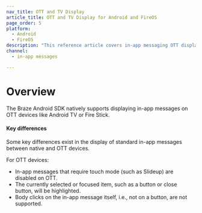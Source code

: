```yaml
---
nav_title: OTT and TV Display
article_title: OTT and TV Display for Android and FireOS
page_order: 5
platform: 
  - Android
  - FireOS
description: "This reference article covers in-app messaging OTT display information for your Android or FireOS application."
channel:
  - in-app messages

---
```


# Overview

The Braze Android SDK natively supports displaying in-app messages on OTT devices like Android TV or Fire Stick.

#### Key differences

Some key differences exist in the display of standard in-app messages between native and OTT devices.

For OTT devices:

* In-app messages that require touch mode (such as Slideup) are disabled on OTT.
* The currently selected or focused item, such as a button or close button, will be highlighted.
* Body clicks on the in-app message itself, i.e., not on a button, are not supported.

